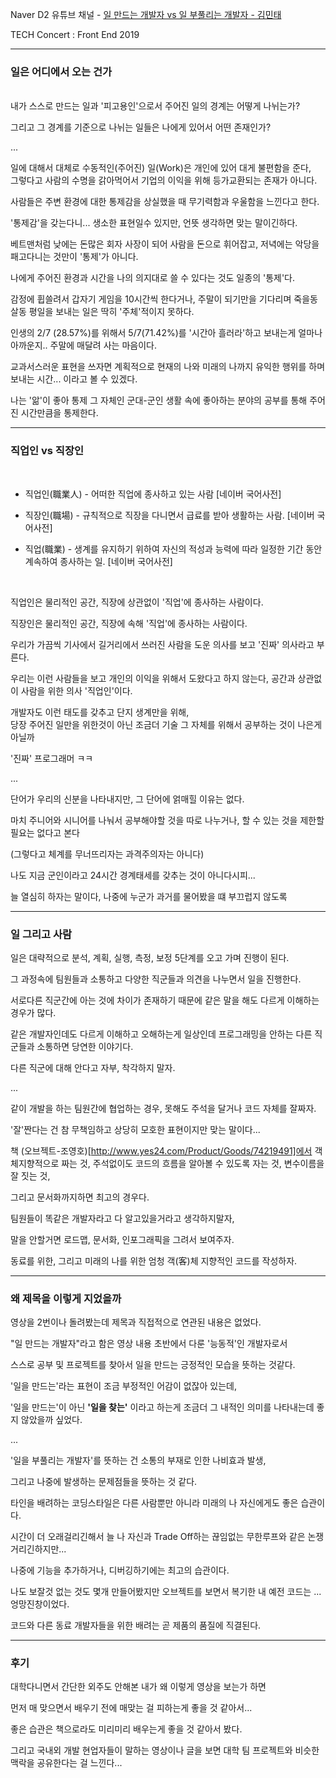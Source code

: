 Naver D2 유튜브 채널 - [일 만드는 개발자 vs 일 부풀리는 개발자 - 김민태](https://www.youtube.com/watch?v=4EtvuzPgShw&list=PLsFtzQAC8dDfopv-URWpkGIRS47QoYodG&index=3)

TECH Concert : Front End 2019

------
### 일은 어디에서 오는 건가

<br>
내가 스스로 만드는 일과 '피고용인'으로서 주어진 일의 경계는 어떻게 나뉘는가?

그리고 그 경계를 기준으로 나뉘는 일들은 나에게 있어서 어떤 존재인가?

...

일에 대해서 대체로 수동적인(주어진) 일(Work)은 개인에 있어 대게 불편함을 준다, <br>
그렇다고 사람의 수명을 갉아먹어서 기업의 이익을 위해 등가교환되는 존재가 아니다.

사람들은 주변 환경에 대한 통제감을 상실했을 때 무기력함과 우울함을 느낀다고 한다.

'통제감'을 갖는다니... 생소한 표현일수 있지만, 언뜻 생각하면 맞는 말이긴하다.

베트맨처럼 낮에는 돈많은 회자 사장이 되어 사람을 돈으로 휘어잡고, 저녁에는 악당을 패고다니는 것만이 '통제'가 아니다.

나에게 주어진 환경과 시간을 나의 의지대로 쓸 수 있다는 것도 일종의 '통제'다.

감정에 휩쓸려서 갑자기 게임을 10시간씩 한다거나, 주말이 되기만을 기다리며 죽을동살동 평일을 보내는 일은 딱히 '주체'적이지 못하다.

인생의 2/7 (28.57%)를 위해서 5/7(71.42%)를 '시간아 흘러라'하고 보내는게 얼마나 아까운지.. 주말에 매달려 사는 마음이다.

교과서스러운 표현을 쓰자면 계획적으로 현재의 나와 미래의 나까지 유익한 행위를 하며 보내는 시간... 이라고 볼 수 있겠다.

나는 '앎'이 좋아 통제 그 자체인 군대-군인 생활 속에 좋아하는 분야의 공부를 통해 주어진 시간만큼을 통제한다.

------
### 직업인 vs 직장인
<br>

* 직업인(職業人) - 어떠한 직업에 종사하고 있는 사람 [네이버 국어사전]

* 직장인(職場)  - 규칙적으로 직장을 다니면서 급료를 받아 생활하는 사람. [네이버 국어사전]

* 직업(職業)    - 생계를 유지하기 위하여 자신의 적성과 능력에 따라 일정한 기간 동안 계속하여 종사하는 일. [네이버 국어사전]

<br>

직업인은 물리적인 공간, 직장에 상관없이 '직업'에 종사하는 사람이다.

직장인은 물리적인 공간, 직장에 속해 '직업'에 종사하는 사람이다.

우리가 가끔씩 기사에서 길거리에서 쓰러진 사람을 도운 의사를 보고 '진짜' 의사라고 부른다.

우리는 이런 사람들을 보고 개인의 이익을 위해서 도왔다고 하지 않는다, 공간과 상관없이 사람을 위한 의사 '직업인'이다.

개발자도 이런 태도를 갖추고 단지 생계만을 위해,<br>당장 주어진 일만을 위한것이 아닌 조금더 기술 그 자체를 위해서 공부하는 것이 나은게 아닐까

'진짜' 프로그래머 ㅋㅋ

...

단어가 우리의 신분을 나타내지만, 그 단어에 얽매힐 이유는 없다.

마치 주니어와 시니어를 나눠서 공부해야할 것을 따로 나누거나, 할 수 있는 것을 제한할 필요는 없다고 본다

(그렇다고 체계를 무너뜨리자는 과격주의자는 아니다)

나도 지금 군인이라고 24시간 경계태세를 갖추는 것이 아니다시피...

늘 열심히 하자는 말이다, 나중에 누군가 과거를 물어봤을 떄 부끄럽지 않도록

--------

### 일 그리고 사람

일은 대략적으로 분석, 계획, 실행, 측정, 보정 5단계를 오고 가며 진행이 된다.

그 과정속에 팀원들과 소통하고 다양한 직군들과 의견을 나누면서 일을 진행한다.

서로다른 직군간에 아는 것에 차이가 존재하기 때문에 같은 말을 해도 다르게 이해하는 경우가 많다.

같은 개발자인데도 다르게 이해하고 오해하는게 일상인데 프로그래밍을 안하는 다른 직군들과 소통하면 당연한 이야기다.

다른 직군에 대해 안다고 자부, 착각하지 말자.

...

같이 개발을 하는 팀원간에 협업하는 경우, 못해도 주석을 달거나 코드 자체를 잘짜자.

'잘'짠다는 건 참 무책임하고 상당히 모호한 표현이지만 맞는 말이다...

책 (오브젝트-조영호)[http://www.yes24.com/Product/Goods/74219491]에서 객체지향적으로 짜는 것, 주석없이도 코드의 흐름을 알아볼 수 있도록 자는 것, 변수이름을 잘 짓는 것,

그리고 문서화까지하면 최고의 경우다.

팀원들이 똑같은 개발자라고 다 알고있을거라고 생각하지말자,

말을 안할거면 로드맵, 문서화, 인포그래픽을 그려서 보여주자. 

동료를 위한, 그리고 미래의 나를 위한 엄청 객(客)체 지향적인 코드를 작성하자.

-------

### 왜 제목을 이렇게 지었을까

영상을 2번이나 돌려봤는데 제목과 직접적으로 연관된 내용은 없었다.

"일 만드는 개발자"라고 함은 영상 내용 초반에서 다룬 '능동적'인 개발자로서

스스로 공부 및 프로젝트를 찾아서 일을 만드는 긍정적인 모습을 뜻하는 것같다.

'일을 만드는'라는 표현이 조금 부정적인 어감이 없잖아 있는데,

'일을 만드는'이 아닌
**'일을 찾는'**
이라고 하는게 조금더 그 내적인 의미를 나타내는데 좋지 않았을까 싶었다.

...

'일을 부풀리는 개발자'를 뜻하는 건 소통의 부재로 인한 나비효과 발생,

그리고 나중에 발생하는 문제점들을 뜻하는 것 같다.

타인을 배려하는 코딩스타일은 다른 사람뿐만 아니라 미래의 나 자신에게도 좋은 습관이다.

시간이 더 오래걸리긴해서 늘 나 자신과 Trade Off하는 끊임없는 무한루프와 같은 논쟁거리긴하지만...

나중에 기능을 추가하거나, 디버깅하기에는 최고의 습관이다.

나도 보잘것 없는 것도 몇개 만들어봤지만 오브젝트를 보면서 복기한 내 예전 코드는 ... 엉망진창이었다.

코드와 다른 동료 개발자들을 위한 배려는 곧 제품의 품질에 직결된다.


-----


### 후기

대학다니면서 간단한 외주도 안해본 내가 왜 이렇게 영상을 보는가 하면

먼저 매 맞으면서 배우기 전에 매맞는 걸 피하는게 좋을 것 같아서...

좋은 습관은 책으로라도 미리미리 배우는게 좋을 것 같아서 봤다.

그리고 국내외 개발 현업자들이 말하는 영상이나 글을 보면 대학 팀 프로젝트와 비슷한 맥락을 공유한다는 걸 느낀다...



